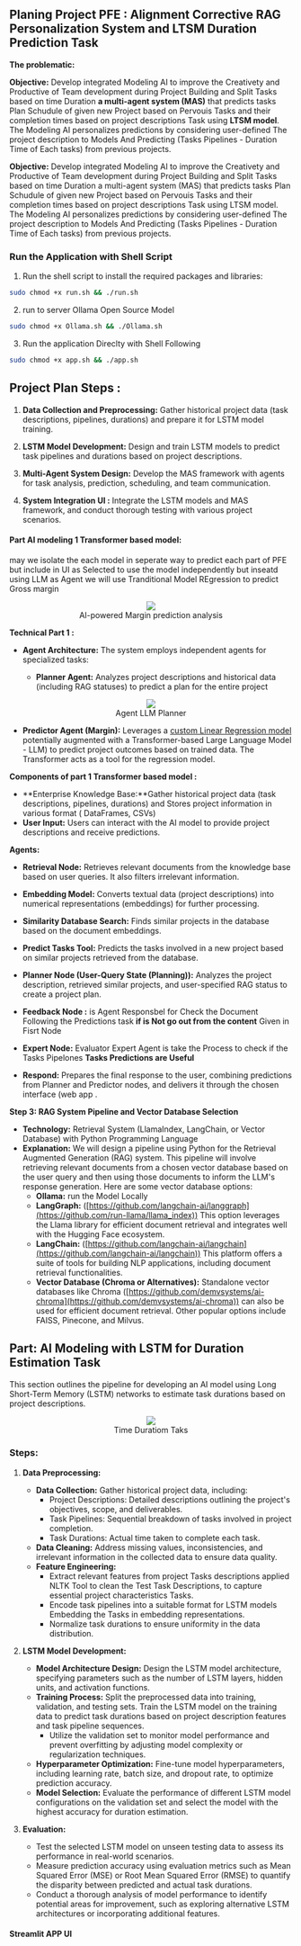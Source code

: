 ## Planing Project PFE : Alignment Corrective RAG Personalization System and LTSM Duration Prediction Task

 **The problematic:**

**Objective:** Develop integrated Modeling AI to improve the Creativety and Productive of Team development during Project Building and Split Tasks based on time Duration **a multi-agent system (MAS)** that predicts tasks Plan Schudule of given new Project based on Pervouis Tasks and  their completion times based on project descriptions Task using **LTSM model**. 
The Modeling AI personalizes predictions by considering user-defined The project description to Models And Predicting (Tasks Pipelines - Duration Time of Each tasks) from previous projects.

**Objective:**
 Develop integrated Modeling AI to improve the Creativety and Productive of Team development during Project Building and Split Tasks
based on time Duration a multi-agent system (MAS) that predicts tasks Plan Schudule of given new Project based on Pervouis Tasks and their
completion times based on project descriptions Task using LTSM model. The Modeling AI personalizes predictions by considering user-defined
The project description to Models And Predicting (Tasks Pipelines - Duration Time of Each tasks) from previous projects.


### Run the Application with Shell Script 

1. Run the shell script to install the required packages and libraries:

```bash
sudo chmod +x run.sh && ./run.sh
```
2. run to server Ollama Open Source Model 

```bash 
sudo chmod +x Ollama.sh && ./Ollama.sh
```

3. Run the application Direclty with Shell Following 

```bash 
sudo chmod +x app.sh && ./app.sh
```
## Project Plan Steps :

1. **Data Collection and Preprocessing:** Gather historical project data (task descriptions, pipelines, durations)  and prepare it for LSTM model training.

2. **LSTM Model Development:** Design and train LSTM models to predict task pipelines and durations based on project descriptions.

3. **Multi-Agent System Design:** Develop the MAS framework with agents for task analysis, prediction, scheduling, and team communication.

4. **System Integration  UI :** Integrate the LSTM models and MAS framework, and conduct thorough testing with various project scenarios.

#### Part AI modeling 1 Transformer based model:

 may we isolate the each model in seperate way to predict each part of PFE but include in UI as Selected to use the model independently but inseatd using LLM as Agent we will use Tranditional Model REgression to predict Gross margin 

<div align="center">
    <img src="assets/Option1.png"/></br>
    <figcaption>AI-powered Margin prediction analysis</figcaption>
</div>


**Technical Part 1 :**

* **Agent Architecture:** The system employs independent agents for specialized tasks:

    * **Planner Agent:** Analyzes project descriptions and historical data (including RAG statuses) to predict a plan for the entire project
    
<div align="center">
    <img src="assets/agents.png"/></br>
    <figcaption>Agent LLM  Planner  </figcaption>
</div>
    
* **Predictor Agent (Margin):** Leverages a [custom Linear Regression model](https://blog.langchain.dev/tool-calling-with-langchain/) potentially augmented with a Transformer-based Large Language Model - LLM) to predict project outcomes based on trained data. The Transformer acts as a tool for the regression model.


**Components of part 1 Transformer based model :**

* **Enterprise Knowledge Base:**Gather historical project data (task descriptions, pipelines, durations) and  Stores project information in various format ( DataFrames, CSVs)
* **User Input:** Users can interact with the AI model to provide project descriptions and receive predictions.

**Agents:**

* **Retrieval Node:** Retrieves relevant documents from the knowledge base based on user queries. It also filters irrelevant information.
* **Embedding Model:** Converts textual data (project descriptions) into numerical representations (embeddings) for further processing.
* **Similarity Database Search:** Finds similar projects in the database based on the document embeddings.
* **Predict Tasks Tool:** Predicts the tasks involved in a new project based on similar projects retrieved from the database.
* **Planner Node (User-Query State (Planning)):**  Analyzes the project description, retrieved similar projects, and user-specified RAG status to create a project plan.
* **Feedback Node :**  is Agent Responsbel for Check the Document Following the Predictions task **if is Not go out from the content** Given in Fisrt Node 
* **Expert Node:** Evaluator Expert Agent is take the Process to check if the Tasks Pipelones **Tasks Predictions are Useful**

* **Respond:**  Prepares the final response to the user, combining predictions from Planner and Predictor nodes,  and delivers it through the chosen interface (web app .



**Step 3: RAG System Pipeline and Vector Database Selection**

* **Technology:** Retrieval System (LlamaIndex, LangChain, or Vector Database) with Python Programming Language
* **Explanation:** We will design a pipeline using Python for the Retrieval Augmented Generation (RAG) system. This pipeline will involve retrieving relevant documents from a chosen vector database based on the user query and then using those documents to inform the LLM's response generation. Here are some vector database options:
    * **Ollama:** run the Model Locally 
    * **LangGraph:** ([https://github.com/langchain-ai/langgraph](https://github.com/run-llama/llama_index)) This option leverages the Llama library for efficient document retrieval and integrates well with the Hugging Face ecosystem.
    * **LangChain:** ([https://github.com/langchain-ai/langchain](https://github.com/langchain-ai/langchain)) This platform offers a suite of tools for building NLP applications, including document retrieval functionalities.
    * **Vector Database (Chroma or Alternatives):** Standalone vector databases like Chroma ([https://github.com/demvsystems/ai-chroma](https://github.com/demvsystems/ai-chroma)) can also be used for efficient document retrieval. Other popular options include FAISS, Pinecone, and Milvus.


## Part: AI Modeling with LSTM for Duration Estimation Task

This section outlines the pipeline for developing an AI model using Long Short-Term Memory (LSTM) networks to estimate task durations based on project descriptions.
<div align="center">
    <img src="assets/Planing.png"/></br>
    <figcaption>Time Duratiom Taks   </figcaption>
</div>

### Steps: 

1. **Data Preprocessing:**
    - **Data Collection:** Gather historical project data, including:
        - Project Descriptions: Detailed descriptions outlining the project's objectives, scope, and deliverables.
        - Task Pipelines: Sequential breakdown of tasks involved in project completion.
        - Task Durations: Actual time taken to complete each task.
    - **Data Cleaning:** Address missing values, inconsistencies, and irrelevant information in the collected data to ensure data quality.
    - **Feature Engineering:**
        - Extract relevant features from project Tasks descriptions applied NLTK Tool to clean the Test Task Descriptions, to capture essential project characteristics Tasks.
        - Encode task pipelines into a suitable format for LSTM models Embedding the Tasks in embedding representations.
        - Normalize task durations to ensure uniformity in the data distribution.

2. **LSTM Model Development:**
    - **Model Architecture Design:** Design the LSTM model architecture, specifying parameters such as the number of LSTM layers, hidden units, and activation functions.
    - **Training Process:** Split the preprocessed data into training, validation, and testing sets. Train the LSTM model on the training data to predict task durations based on project description features and task pipeline sequences.
        - Utilize the validation set to monitor model performance and prevent overfitting by adjusting model complexity or regularization techniques.
    - **Hyperparameter Optimization:** Fine-tune model hyperparameters, including learning rate, batch size, and dropout rate, to optimize prediction accuracy.
    - **Model Selection:** Evaluate the performance of different LSTM model configurations on the validation set and select the model with the highest accuracy for duration estimation.

3. **Evaluation:**
    - Test the selected LSTM model on unseen testing data to assess its performance in real-world scenarios.
    - Measure prediction accuracy using evaluation metrics such as Mean Squared Error (MSE) or Root Mean Squared Error (RMSE) to quantify the disparity between predicted and actual task durations.
    - Conduct a thorough analysis of model performance to identify potential areas for improvement, such as exploring alternative LSTM architectures or incorporating additional features.


#### Streamlit APP UI 